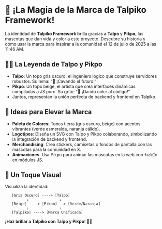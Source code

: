 # 🎨 ¡La Magia de la Marca de Talpiko Framework!

La identidad de **Talpiko Framework** brilla gracias a **Talpo** y **Pikpo**, las mascotas que dan vida y color a este proyecto. Descubre su historia y cómo usar la marca para inspirar a la comunidad el 12 de julio de 2025 a las 11:46 AM.

## 🐾🌐 La Leyenda de Talpo y Pikpo
- **Talpo**: Un topo gris oscuro, el ingeniero lógico que construye servidores robustos. Su lema: "🐾 ¡Cavando el futuro!"
- **Pikpo**: Un topo beige, el artista que crea interfaces dinámicas compiladas a JS puro. Su grito: "🎨 ¡Dando color al código!"
- Juntos, representan la unión perfecta de backend y frontend en Talpiko.

## 🌱 Ideas para Elevar la Marca
- **Paleta de Colores**: Tonos tierra (gris oscuro, beige) con acentos vibrantes (verde esmeralda, naranja cálido).
- **Logotipos**: Diseña un SVG con Talpo y Pikpo colaborando, simbolizando la integración de backend y frontend.
- **Merchandising**: Crea stickers, camisetas o fondos de pantalla con las mascotas para la comunidad en X.
- **Animaciones**: Usa Pikpo para animar las mascotas en la web con `fadeIn` en módulos JS.

## 🎨 Un Toque Visual
Visualiza la identidad:
```
   [Gris Oscuro] ----> [Talpo]
          ↓              ↓
   [Beige] ----> [Pikpo] --> [Verde/Naranja]
          ↓              ↓
   [Talpiko] ----> [Marca Unificada]
```

**¡Haz brillar a Talpiko con Talpo y Pikpo! 🐾🎨**